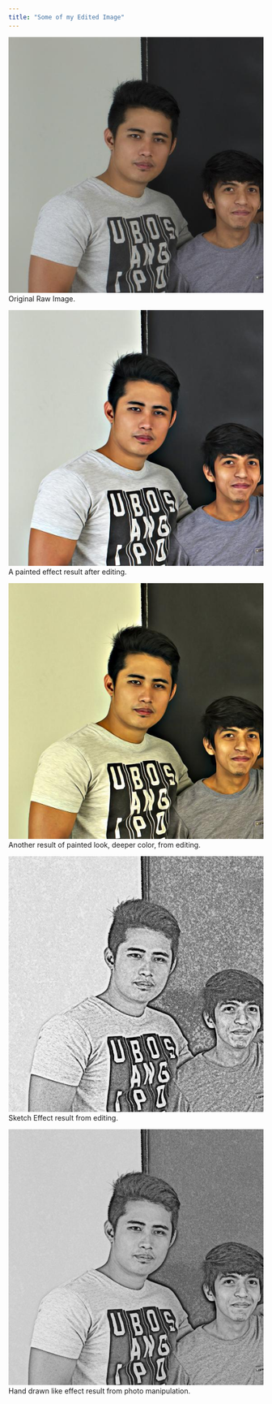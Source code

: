 ```yaml
---
title: "Some of my Edited Image"
---
```


![Original Image Before Editing](../assets/img/work/proj-2/img1.jpg 'Original Raw Image.')
Original Raw Image.

![Got a Painted-Like Effect From editing the raw image](../assets/img/work/proj-2/img2.jpg 'A painted effect result after editing.')
A painted effect result after editing.

![Higher Hue Painted Look Outcome From Editing](../assets/img/work/proj-2/img3.jpg 'Another result of painted look, deeper color, from editing.')
Another result of painted look, deeper color, from editing.

![Sketch Effect After Editng](../assets/img/work/proj-2/img4.jpg 'Sketch Effect result from editing.')
Sketch Effect result from editing.

![Another Mode of Hand-drawn of my Image Editing](../assets/img/work/proj-2/img5.jpg 'Hand drawn like effect result from photo manipulation.')
Hand drawn like effect result from photo manipulation.